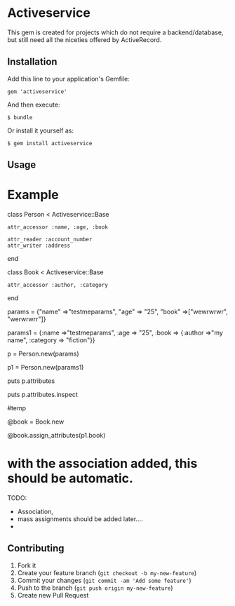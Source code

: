 # Activeservice


This gem is created for projects which do not require a backend/database,
but still need all the niceties offered by ActiveRecord.

## Installation

Add this line to your application's Gemfile:

    gem 'activeservice'

And then execute:

    $ bundle

Or install it yourself as:

    $ gem install activeservice

## Usage

Example
=======

class Person < Activeservice::Base

    attr_accessor :name, :age, :book

    attr_reader :account_number
    attr_writer :address
end

class Book < Activeservice::Base

    attr_accessor :author, :category

end

params = {"name" =>"testmeparams", "age" => "25", "book" =>["wewrwrwr", "werwrwrr"]}

params1 = {:name =>"testmeparams", :age => "25", :book => {:author =>"my name", :category => "fiction"}}

p = Person.new(params)

p1 = Person.new(params1)

puts p.attributes

puts p.attributes.inspect

#temp

@book = Book.new

@book.assign_attributes(p1.book)

# with the association added, this should be automatic.


TODO:

* Association, 
* mass assignments should be added later.... 
*

## Contributing

1. Fork it
2. Create your feature branch (`git checkout -b my-new-feature`)
3. Commit your changes (`git commit -am 'Add some feature'`)
4. Push to the branch (`git push origin my-new-feature`)
5. Create new Pull Request
